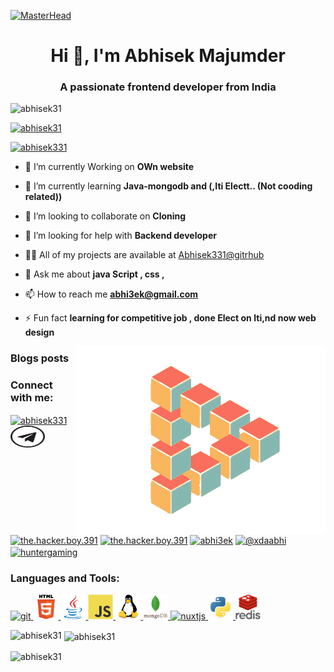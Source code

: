 [![MasterHead](https://personal.root--gamer.workers.dev/0:/cooltext421879187925428.gif)](https://github.com/Abhisek31)
<h1 align="center">Hi 👋, I'm Abhisek Majumder</h1>
<h3 align="center">A passionate frontend developer from India</h3>


<p align="left"> <img src="https://komarev.com/ghpvc/?username=abhisek31&label=Profile%20views&color=0e75b6&style=flat" alt="abhisek31" /> </p>

<p align="left"> <a href="https://github.com/ryo-ma/github-profile-trophy"><img src="https://github-profile-trophy.vercel.app/?username=abhisek31" alt="abhisek31" /></a> </p>

<p align="left"> <a href="https://twitter.com/abhisek331" target="blank"><img src="https://img.shields.io/twitter/follow/abhisek331?logo=twitter&style=for-the-badge" alt="abhisek331" /></a> </p>

- 🔭 I’m currently Working on **OWn website**

- 🌱 I’m currently learning **Java-mongodb and (,Iti Electt.. (Not cooding related))**

- 👯 I’m looking to collaborate on **Cloning**

- 🤝 I’m looking for help with **Backend developer**

- 👨‍💻 All of my projects are available at [Abhisek331@gitrhub](Abhisek331@gitrhub)

- 💬 Ask me about **java Script , css ,**

- 📫 How to reach me **abhi3ek@gmail.com**

- ⚡ Fun fact **learning for competitive job , done Elect on Iti,nd now web design**

<img align="right" alt="Coding" width="400" src="https://github.com/Abhisek31/link-for-repo-not-private-/blob/main/xda.gif?raw=true">

### Blogs posts
<!-- BLOG-POST-LIST:START -->
<!-- BLOG-POST-LIST:END -->

<h3 align="left">Connect with me:</h3>
<p align="left">
<a href="https://twitter.com/abhisek331" target="blank"><img align="center" src="https://raw.githubusercontent.com/rahuldkjain/github-profile-readme-generator/master/src/images/icons/Social/twitter.svg" alt="abhisek331" height="30" width="40" /></a>
<a href="https://t.me/XdaAbhi" target="blank"><img align="center" src="https://github.com/Abhisek31/link-for-repo-not-private-/blob/main/tgXDA.png?raw=true" height="35" width="55" /></a>
<a href="https://linkedin.com/in/the.hacker.boy.391" target="blank"><img align="center" src="https://raw.githubusercontent.com/rahuldkjain/github-profile-readme-generator/master/src/images/icons/Social/linked-in-alt.svg" alt="the.hacker.boy.391" height="30" width="40" /></a>
<a href="https://fb.com/the.hacker.boy.391" target="blank"><img align="center" src="https://raw.githubusercontent.com/rahuldkjain/github-profile-readme-generator/master/src/images/icons/Social/facebook.svg" alt="the.hacker.boy.391" height="30" width="40" /></a>
<a href="https://instagram.com/abhi3ek" target="blank"><img align="center" src="https://raw.githubusercontent.com/rahuldkjain/github-profile-readme-generator/master/src/images/icons/Social/instagram.svg" alt="abhi3ek" height="30" width="40" /></a>
<a href="https://medium.com/@xdaabhi" target="blank"><img align="center" src="https://raw.githubusercontent.com/rahuldkjain/github-profile-readme-generator/master/src/images/icons/Social/medium.svg" alt="@xdaabhi" height="30" width="40" /></a>
<a href="https://www.youtube.com/c/huntergaming" target="blank"><img align="center" src="https://raw.githubusercontent.com/rahuldkjain/github-profile-readme-generator/master/src/images/icons/Social/youtube.svg" alt="huntergaming" height="30" width="40" /></a>
</p>

<h3 align="left">Languages and Tools:</h3>
<p align="left"> <a href="https://git-scm.com/" target="_blank" rel="noreferrer"> <img src="https://www.vectorlogo.zone/logos/git-scm/git-scm-icon.svg" alt="git" width="40" height="40"/> </a> <a href="https://www.w3.org/html/" target="_blank" rel="noreferrer"> <img src="https://raw.githubusercontent.com/devicons/devicon/master/icons/html5/html5-original-wordmark.svg" alt="html5" width="40" height="40"/> </a> <a href="https://www.java.com" target="_blank" rel="noreferrer"> <img src="https://raw.githubusercontent.com/devicons/devicon/master/icons/java/java-original.svg" alt="java" width="40" height="40"/> </a> <a href="https://developer.mozilla.org/en-US/docs/Web/JavaScript" target="_blank" rel="noreferrer"> <img src="https://raw.githubusercontent.com/devicons/devicon/master/icons/javascript/javascript-original.svg" alt="javascript" width="40" height="40"/> </a> <a href="https://www.linux.org/" target="_blank" rel="noreferrer"> <img src="https://raw.githubusercontent.com/devicons/devicon/master/icons/linux/linux-original.svg" alt="linux" width="40" height="40"/> </a> <a href="https://www.mongodb.com/" target="_blank" rel="noreferrer"> <img src="https://raw.githubusercontent.com/devicons/devicon/master/icons/mongodb/mongodb-original-wordmark.svg" alt="mongodb" width="40" height="40"/> </a> <a href="https://nuxtjs.org/" target="_blank" rel="noreferrer"> <img src="https://www.vectorlogo.zone/logos/nuxtjs/nuxtjs-icon.svg" alt="nuxtjs" width="40" height="40"/> </a> <a href="https://www.python.org" target="_blank" rel="noreferrer"> <img src="https://raw.githubusercontent.com/devicons/devicon/master/icons/python/python-original.svg" alt="python" width="40" height="40"/> </a> <a href="https://redis.io" target="_blank" rel="noreferrer"> <img src="https://raw.githubusercontent.com/devicons/devicon/master/icons/redis/redis-original-wordmark.svg" alt="redis" width="40" height="40"/> </a> </p>

<p><img align="left" src="https://github-readme-stats.vercel.app/api/top-langs?username=abhisek31&show_icons=true&locale=en&layout=compact" alt="abhisek31" /></p>

<p>&nbsp;<img align="center" src="https://github-readme-stats.vercel.app/api?username=abhisek31&show_icons=true&locale=en" alt="abhisek31" /></p>

<p><img align="center" src="https://github-readme-streak-stats.herokuapp.com/?user=abhisek31&" alt="abhisek31" /></p>

